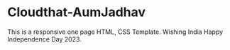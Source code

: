 # Cloudthat-AumJadhav
This is a responsive one page HTML, CSS Template. Wishing India Happy Independence Day 2023.
